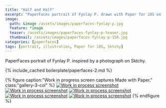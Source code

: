 ```yaml
---
title: "Half and Half"
excerpt: "PaperFaces portrait of Fynlay P. drawn with Paper for iOS on an iPad."
image: 
  path: &image /assets/images/paperfaces-fynlay-p.jpg 
  feature: *image
  teaser: /assets/images/paperfaces-fynlay-p-teaser.jpg
  thumbnail: /assets/images/paperfaces-fynlay-p-150.jpg
categories: [paperfaces]
tags: [portrait, illustration, Paper for iOS, Sktchy]
---
```


PaperFaces portrait of Fynlay P. inspired by a photograph on Sktchy.

{% include_cached boilerplate/paperfaces-2.md %}

{% figure caption:"Work in progress screen captures Made with Paper." class:"gallery-3-col" %}
[![Work in process screenshot](/assets/images/paperfaces-fynlay-p-process-1-600.jpg)](/assets/images/paperfaces-fynlay-p-process-1-lg.jpg) [![Work in process screenshot](/assets/images/paperfaces-fynlay-p-process-2-600.jpg)](/assets/images/paperfaces-fynlay-p-process-2-lg.jpg) [![Work in process screenshot](/assets/images/paperfaces-fynlay-p-process-3-600.jpg)](/assets/images/paperfaces-fynlay-p-process-3-lg.jpg) [![Work in process screenshot](/assets/images/paperfaces-fynlay-p-process-4-600.jpg)](/assets/images/paperfaces-fynlay-p-process-4-lg.jpg) [![Work in process screenshot](/assets/images/paperfaces-fynlay-p-process-5-600.jpg)](/assets/images/paperfaces-fynlay-p-process-5-lg.jpg)
{% endfigure %}
